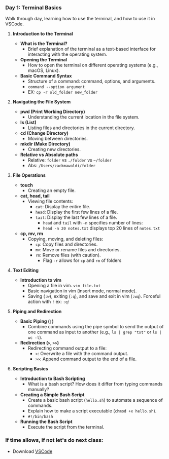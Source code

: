 ### **Day 1: Terminal Basics**

Walk through day, learning how to use the terminal, and how to use it in VSCode.

1. **Introduction to the Terminal**
   - **What is the Terminal?**
     - Brief explanation of the terminal as a text-based interface for interacting with the operating system.
   - **Opening the Terminal**
     - How to open the terminal on different operating systems (e.g., macOS, Linux).
   - **Basic Command Syntax**
     - Structure of a command: command, options, and arguments.
     - `command --option argument`
     - EX: `cp -r old_folder new_folder`

2. **Navigating the File System**
   - **pwd (Print Working Directory)**
     - Understanding the current location in the file system.
   - **ls (List)**
     - Listing files and directories in the current directory.
   - **cd (Change Directory)**
     - Moving between directories.
   - **mkdir (Make Directory)**
     - Creating new directories.
   - **Relative vs Absolute paths**
	   - Relative: `folder` vs `./folder` vs `~/folder` 
	   - Abs: `/Users/zackmawaldi/folder`


3. **File Operations**
   - **touch**
     - Creating an empty file.
   - **cat, head, tail**
     - Viewing file contents:
       - `cat`: Display the entire file.
       - `head`: Display the first few lines of a file.
       - `tail`: Display the last few lines of a file.
	       - `head` and `tail` with `-n` specifies number of lines:
	       - `head -n 20 notes.txt` displays top 20 lines of `notes.txt`
   - **cp, mv, rm**
     - Copying, moving, and deleting files:
       - `cp`: Copy files and directories.
       - `mv`: Move or rename files and directories.
       - `rm`: Remove files (with caution).
	       - Flag `-r` allows for `cp` and `rm` of folders

4. **Text Editing**
   - **Introduction to vim**
	   - Opening a file in vim. `vim file.txt`
	   - Basic navigation in vim (insert mode, normal mode).
	   - Saving (`:w`), exiting (`:q`), and save and exit in vim (`:wq`). Forceful action with `!` ex: `:q!`

5. **Piping and Redirection**
   - **Basic Piping (`|`)**
     - Combine commands using the pipe symbol to send the output of one command as input to another (e.g., `ls | grep "txt"` or `ls | wc -l`).
   - **Redirection (`>`, `>>`)**
     - Redirecting command output to a file:
       - `>`: Overwrite a file with the command output.
       - `>>`: Append command output to the end of a file.

6. **Scripting Basics**
   - **Introduction to Bash Scripting**
     - What is a bash script? How does it differ from typing commands manually?
   - **Creating a Simple Bash Script**
     - Create a basic bash script (`hello.sh`) to automate a sequence of commands.
     - Explain how to make a script executable (`chmod +x hello.sh`).
     - `#!/bin/bash`
   - **Running the Bash Script**
     - Execute the script from the terminal.



### **If time allows, if not let's do next class:**
- Download [VSCode](https://code.visualstudio.com)